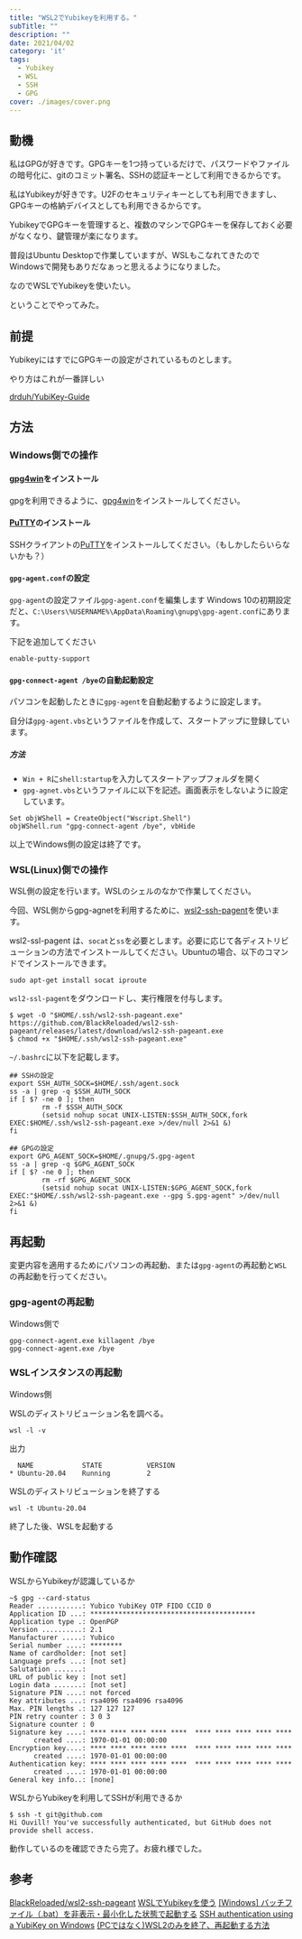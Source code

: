 ```yaml
---
title: "WSL2でYubikeyを利用する。"
subTitle: ""
description: ""
date: 2021/04/02
category: 'it'
tags:
  - Yubikey
  - WSL
  - SSH
  - GPG
cover: ./images/cover.png
---
```


## 動機

私はGPGが好きです。GPGキーを1つ持っているだけで、パスワードやファイルの暗号化に、gitのコミット署名、SSHの認証キーとして利用できるからです。

私はYubikeyが好きです。U2Fのセキュリティキーとしても利用できますし、GPGキーの格納デバイスとしても利用できるからです。

YubikeyでGPGキーを管理すると、複数のマシンでGPGキーを保存しておく必要がなくなり、鍵管理が楽になります。

普段はUbuntu Desktopで作業していますが、WSLもこなれてきたのでWindowsで開発もありだなぁっと思えるようになりました。

なのでWSLでYubikeyを使いたい。

ということでやってみた。

## 前提

YubikeyにはすでにGPGキーの設定がされているものとします。

やり方はこれが一番詳しい

[drduh/YubiKey-Guide](https://github.com/drduh/YubiKey-Guide)

## 方法

### Windows側での操作

#### [gpg4win](https://www.gpg4win.org/)をインストール

gpgを利用できるように、[gpg4win](https://www.gpg4win.org/)をインストールしてください。

#### [PuTTY](https://www.chiark.greenend.org.uk/~sgtatham/putty/latest.html)のインストール

SSHクライアントの[PuTTY](https://www.chiark.greenend.org.uk/~sgtatham/putty/latest.html)をインストールしてください。（もしかしたらいらないかも？）

#### `gpg-agent.conf`の設定

`gpg-agent`の設定ファイル`gpg-agent.conf`を編集します
Windows 10の初期設定だと、`C:\Users\%USERNAME%\AppData\Roaming\gnupg\gpg-agent.conf`にあります。

下記を追加してください

```
enable-putty-support
```

#### `gpg-connect-agent /bye`の自動起動設定

パソコンを起動したときに`gpg-agent`を自動起動するように設定します。

自分は`gpg-agent.vbs`というファイルを作成して、スタートアップに登録しています。

##### 方法

- `Win + R`に`shell:startup`を入力してスタートアップフォルダを開く
- `gpg-agnet.vbs`というファイルに以下を記述。画面表示をしないように設定しています。

```
Set objWShell = CreateObject("Wscript.Shell") 
objWShell.run "gpg-connect-agent /bye", vbHide 
```

以上でWindows側の設定は終了です。

### WSL(Linux)側での操作

WSL側の設定を行います。WSLのシェルのなかで作業してください。

今回、WSL側からgpg-agnetを利用するために、[wsl2-ssh-pagent](https://github.com/BlackReloaded/wsl2-ssh-pageant)を使います。

wsl2-ssl-pagent は、`socat`と`ss`を必要とします。必要に応じて各ディストリビューションの方法でインストールしてください。Ubuntuの場合、以下のコマンドでインストールできます。

```
sudo apt-get install socat iproute
```

`wsl2-ssl-pagent`をダウンロードし、実行権限を付与します。

```
$ wget -O "$HOME/.ssh/wsl2-ssh-pageant.exe" https://github.com/BlackReloaded/wsl2-ssh-pageant/releases/latest/download/wsl2-ssh-pageant.exe
$ chmod +x "$HOME/.ssh/wsl2-ssh-pageant.exe"
```

`~/.bashrc`に以下を記載します。

```
## SSHの設定
export SSH_AUTH_SOCK=$HOME/.ssh/agent.sock
ss -a | grep -q $SSH_AUTH_SOCK
if [ $? -ne 0 ]; then
        rm -f $SSH_AUTH_SOCK
        (setsid nohup socat UNIX-LISTEN:$SSH_AUTH_SOCK,fork EXEC:$HOME/.ssh/wsl2-ssh-pageant.exe >/dev/null 2>&1 &)
fi

## GPGの設定
export GPG_AGENT_SOCK=$HOME/.gnupg/S.gpg-agent
ss -a | grep -q $GPG_AGENT_SOCK
if [ $? -ne 0 ]; then
        rm -rf $GPG_AGENT_SOCK
        (setsid nohup socat UNIX-LISTEN:$GPG_AGENT_SOCK,fork EXEC:"$HOME/.ssh/wsl2-ssh-pageant.exe --gpg S.gpg-agent" >/dev/null 2>&1 &)
fi
```

## 再起動

変更内容を適用するためにパソコンの再起動、または`gpg-agent`の再起動と`WSL`の再起動を行ってください。

### gpg-agentの再起動

Windows側で

```
gpg-connect-agent.exe killagent /bye
gpg-connect-agent.exe /bye
```

### WSLインスタンスの再起動

Windows側

WSLのディストリビューション名を調べる。

```
wsl -l -v
```

出力

```
  NAME            STATE           VERSION
* Ubuntu-20.04    Running         2
```

WSLのディストリビューションを終了する

```
wsl -t Ubuntu-20.04
```

終了した後、WSLを起動する

## 動作確認

WSLからYubikeyが認識しているか

```
~$ gpg --card-status
Reader ...........: Yubico YubiKey OTP FIDO CCID 0
Application ID ...: *****************************************
Application type .: OpenPGP
Version ..........: 2.1
Manufacturer .....: Yubico
Serial number ....: ********
Name of cardholder: [not set]
Language prefs ...: [not set]
Salutation .......:
URL of public key : [not set]
Login data .......: [not set]
Signature PIN ....: not forced
Key attributes ...: rsa4096 rsa4096 rsa4096
Max. PIN lengths .: 127 127 127
PIN retry counter : 3 0 3
Signature counter : 0
Signature key ....: **** **** **** **** ****  **** **** **** **** ****
      created ....: 1970-01-01 00:00:00
Encryption key....: **** **** **** **** ****  **** **** **** **** ****
      created ....: 1970-01-01 00:00:00
Authentication key: **** **** **** **** ****  **** **** **** **** ****
      created ....: 1970-01-01 00:00:00
General key info..: [none]
```

WSLからYubikeyを利用してSSHが利用できるか

```
$ ssh -t git@github.com
Hi Ouvill! You've successfully authenticated, but GitHub does not provide shell access.
```

動作しているのを確認できたら完了。お疲れ様でした。

## 参考

[BlackReloaded/wsl2-ssh-pageant](https://github.com/BlackReloaded/wsl2-ssh-pageant)
[WSLでYubikeyを使う](https://ama.ne.jp/post/yubikey-on-wsl/#on-wsl-2)
[[Windows] バッチファイル（.bat）を非表示・最小化した状態で起動する](https://uguisu.skr.jp/Windows/bat_nowindow.html)
[SSH authentication using a YubiKey on Windows](https://developers.yubico.com/PGP/SSH_authentication/Windows.html)
[(PCではなく)WSL2のみを終了、再起動する方法](https://astherier.com/blog/2020/08/how-to-terminate-wsl2/)
